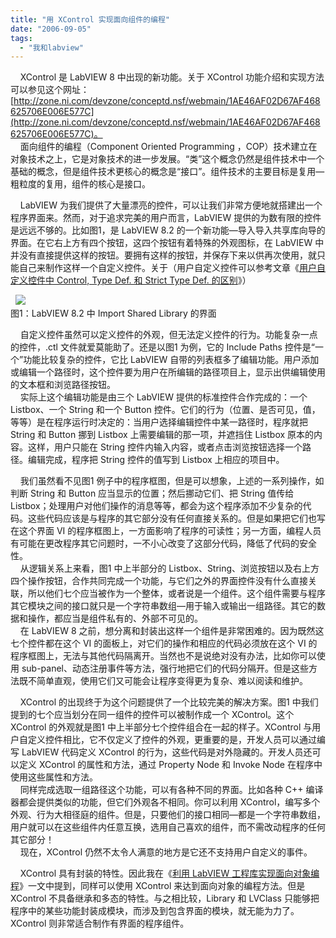 ```yaml
---
title: "用 XControl 实现面向组件的编程"
date: "2006-09-05"
tags: 
  - "我和labview"
---
```


    XControl 是 LabVIEW 8 中出现的新功能。关于 XControl 功能介绍和实现方法可以参见这个网址：[http://zone.ni.com/devzone/conceptd.nsf/webmain/1AE46AF02D67AF468625706E006E577C](http://zone.ni.com/devzone/conceptd.nsf/webmain/1AE46AF02D67AF468625706E006E577C)。  
    面向组件的编程（Component Oriented Programming ，COP）技术建立在对象技术之上，它是对象技术的进一步发展。“类”这个概念仍然是组件技术中一个基础的概念，但是组件技术更核心的概念是“接口”。组件技术的主要目标是复用—粗粒度的复用，组件的核心是接口。

    LabVIEW 为我们提供了大量漂亮的控件，可以让我们非常方便地就搭建出一个程序界面来。然而，对于追求完美的用户而言，LabVIEW 提供的为数有限的控件是远远不够的。比如图1，是 LabVIEW 8.2 的一个新功能—导入导入共享库向导的界面。在它右上方有四个按钮，这四个按钮有着特殊的外观图标，在 LabVIEW 中并没有直接提供这样的按钮。要拥有这样的按钮，并保存下来以供再次使用，就只能自己来制作这样一个自定义控件。关于（用户自定义控件可以参考文章《[用户自定义控件中 Control, Type Def. 和 Strict Type Def. 的区别](http://ruanqizhen.spaces.live.com/blog/cns!5852D4F797C53FB6!1549.entry)》）

  ![](http://tkfiles.storage.msn.com/x1pN1mp8dKYgTFV_lNTUY6FnblHHsQ5D-NvZJN4vrpE0vnYl8YEKhrCyulbbcujRT7Ifp4UGJ50Rn1T1on4B2EKXM9n0bZkSSRXWb03q5IF6X7VdOI2u38s1A)  
图1：LabVIEW 8.2 中 Import Shared Library 的界面

    自定义控件虽然可以定义控件的外观，但无法定义控件的行为。功能复杂一点的控件，.ctl 文件就爱莫能助了。还是以图1 为例，它的 Include Paths 控件是“一个”功能比较复杂的控件，它比 LabVIEW 自带的列表框多了编辑功能。用户添加或编辑一个路径时，这个控件要为用户在所编辑的路径项目上，显示出供编辑使用的文本框和浏览路径按钮。  
    实际上这个编辑功能是由三个 LabVIEW 提供的标准控件合作完成的：一个 Listbox、一个 String 和一个 Button 控件。它们的行为（位置、是否可见，值，等等）是在程序运行时决定的：当用户选择编辑控件中某一路径时，程序就把 String 和 Button 挪到 Listbox 上需要编辑的那一项，并遮挡住 Listbox 原本的内容。这样，用户只能在 String 控件内输入内容，或者点击浏览按钮选择一个路径。编辑完成，程序把 String 控件的值写到 Listbox 上相应的项目中。

    我们虽然看不见图1 例子中的程序框图，但是可以想象，上述的一系列操作，如判断 String 和 Button 应当显示的位置；然后挪动它们、把 String 值传给 Listbox；处理用户对他们操作的消息等等，都会为这个程序添加不少复杂的代码。这些代码应该是与程序的其它部分没有任何直接关系的。但是如果把它们也写在这个界面 VI 的程序框图上，一方面影响了程序的可读性；另一方面，编程人员有可能在更改程序其它问题时，一不小心改变了这部分代码，降低了代码的安全性。  
    从逻辑关系上来看，图1 中上半部分的 Listbox、String、浏览按钮以及右上方四个操作按钮，合作共同完成一个功能，与它们之外的界面控件没有什么直接关联，所以他们七个应当被作为一个整体，或者说是一个组件。这个组件需要与程序其它模块之间的接口就只是一个字符串数组—用于输入或输出一组路径。其它的数据和操作，都应当是组件私有的、外部不可见的。  
    在 LabVIEW 8 之前，想分离和封装出这样一个组件是非常困难的。因为既然这七个控件都在这个 VI 的面板上，对它们的操作和相应的代码必须放在这个 VI 的程序框图上，无法与其他代码隔离开。当然也不是说绝对没有办法，比如你可以使用 sub-panel、动态注册事件等方法，强行地把它们的代码分隔开。但是这些方法既不简单直观，使用它们又可能会让程序变得更为复杂、难以阅读和维护。

    XControl 的出现终于为这个问题提供了一个比较完美的解决方案。图1 中我们提到的七个应当划分在同一组件的控件可以被制作成一个 XControl。这个 XControl 的外观就是图1 中上半部分七个控件组合在一起的样子。XControl 与用户自定义控件相比，它不仅定义了控件的外观，更重要的是，开发人员可以通过编写 LabVIEW 代码定义 XControl 的行为，这些代码是对外隐藏的。开发人员还可以定义 XControl 的属性和方法，通过 Property Node 和 Invoke Node 在程序中使用这些属性和方法。  
    同样完成选取一组路径这个功能，可以有各种不同的界面。比如各种 C++ 编译器都会提供类似的功能，但它们外观各不相同。你可以利用 XControl，编写多个外观、行为大相径庭的组件。但是，只要他们的接口相同—都是一个字符串数组，用户就可以在这些组件内任意互换，选用自己喜欢的组件，而不需改动程序的任何其它部分！  
    现在，XControl 仍然不太令人满意的地方是它还不支持用户自定义的事件。

    XControl 具有封装的特性。因此我在《[利用 LabVIEW 工程库实现面向对象编程](http://ruanqizhen.spaces.live.com/blog/cns!5852D4F797C53FB6!783.entry)》一文中提到，同样可以使用 XControl 来达到面向对象的编程方法。但是 XControl 不具备继承和多态的特性。与之相比较，Library 和 LVClass 只能够把程序中的某些功能封装成模块，而涉及到包含界面的模块，就无能为力了。XControl 则非常适合制作有界面的程序组件。
